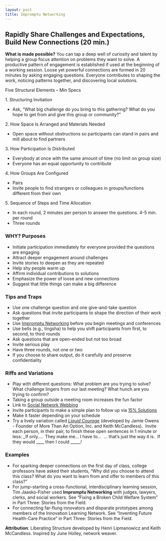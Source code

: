 ```yaml
---
layout: post
title: Impromptu Networking
---
```


## Rapidly Share Challenges and Expectations, Build New Connections (20 min.)

**What is made possible?** You can tap a deep well of curiosity and talent by helping a group focus attention on problems they want to solve. A productive pattern of engagement is established if used at the beginning of a working session. Loose yet powerful connections are formed in 20 minutes by asking engaging questions. Everyone contributes to shaping the work, noticing patterns together, and discovering local solutions.

Five Structural Elements – Min Specs

1\. Structuring Invitation

*   Ask, “What big challenge do you bring to this gathering? What do you hope to get from and give this group or community?”

2\. How Space Is Arranged and Materials Needed

*   Open space without obstructions so participants can stand in pairs and mill about to find partners

3\. How Participation Is Distributed

*   Everybody at once with the same amount of time (no limit on group size)
*   Everyone has an equal opportunity to contribute

4\. How Groups Are Configured

*   Pairs
*   Invite people to find strangers or colleagues in groups/functions different from their own

5\. Sequence of Steps and Time Allocation

*   In each round, 2 minutes per person to answer the questions. 4-5 min. per round
*   Three rounds

### WHY? Purposes

*   Initiate participation immediately for everyone provided the questions are engaging
*   Attract deeper engagement around challenges
*   Invite stories to deepen as they are repeated
*   Help shy people warm up
*   Affirm individual contributions to solutions
*   Emphasize the power of loose and new connections
*   Suggest that little things can make a big difference

### Tips and Traps

*   Use one challenge question and one give-and-take question
*   Ask questions that invite participants to shape the direction of their work together
*   Use [Impromptu Networking](/2-impromptu-networking/) before you begin meetings and conferences
*   Use bells (e.g., tingsha) to help you shift participants from first, to second, to third rounds
*   Ask questions that are open-ended but not too broad
*   Invite serious play
*   Have three rounds, not one or two
*   If you choose to share output, do it carefully and preserve confidentiality

### Riffs and Variations

*   Play with different questions: What problem are you trying to solve? What challenge lingers from our last meeting? What hunch are you trying to confirm?
*   Taking a group outside a meeting room increases the fun factor
*   Link to [Social Network Webbing](/23-social-network-webbing/)
*   Invite participants to make a simple plan to follow up via [15% Solutions](/7-15-solutions/)
*   Make it faster depending on your schedule
*   Try a lively variation called [_Liquid Courage_](/storage/ppt-shows/Liquid%20Courage%20v%201.2%20pdf.doc) (developed by Jamie Owens - Founder of More Than An Option, Inc. and Keith McCandless).  Invite each person, in their pair, to finish these open sentences in 1 minute or less: _If only….  They make me… I have to…  … that’s just the way it is.  If they would ____ then I could ______!_

### Examples

*   For sparking deeper connections on the first day of class, college professors have asked their students, “Why did you choose to attend this class? What do you want to learn from and offer to members of this class?”
*   For jump-starting a cross-functional, interdisciplinary learning session, Tim Jaasko-Fisher used **Impromptu Networking** with judges, lawyers, clerks, and social workers. See “Fixing a Broken Child Welfare System” in Part Three: Stories from the Field.
*   For connecting far-flung innovators and disparate prototypes among members of the Innovation Learning Network. See “Inventing Future Health-Care Practice” in Part Three: Stories from the Field.

**Attribution**: Liberating Structure developed by Henri Lipmanowicz and Keith McCandless. Inspired by June Holley, network weaver.

